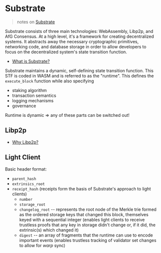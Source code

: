 # Substrate
> notes on [Substrate](https://github.com/paritytech/substrate)

Substrate consists of three main technologies: WebAssembly, Libp2p, and AfG Consensus. At a high level, it's a framework for creating decentralized systems. It abstracts away the necessary cryptographic primitives, networking code, and database storage in order to allow developers to focus on the decentralized system's state transition function.

* [What is Substrate?](https://www.parity.io/what-is-substrate/)

Substrate maintains a dynamic, self-defining state transition function. This STF is coded in WASM and is referred to as the "runtime". This defines the ```execute_block``` function while also specifying 
* staking algorithm
* transaction semantics
* logging mechanisms
* governance

Runtime is dynamic => any of these parts can be switched out!

## Libp2p

* [Why Libp2p?](https://medium.com/paritytech/why-libp2p-13085ed0c9c8)

## Light Client

Basic header format:
* `parent_hash`
* `extrinsics_root`
* `receipt_hash` (receipts form the basis of Substrate's approach to light clients)
    * `number`
    * `storage_root`
    * `changelog_root` -- represents the root node of the Merkle trie formed as the ordered storage keys that changed this block, themselves keyed with a sequential integer (enables light clients to receive trustless proofs that any key in storage didn't change or, if it did, the extrinsic(s) which changed it)
    * `digest` -- an array of fragments that the runtime can use to encode important events (enables trustless tracking of validator set changes to allow for *warp* sync)